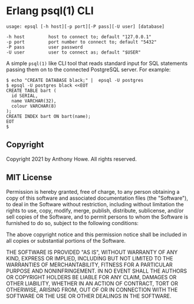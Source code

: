 Erlang psql(1) CLI
==================

```
usage: epsql [-h host][-p port][-P pass][-U user] [database]

-h host         host to connect to; default "127.0.0.1"
-p port         port number to connect to; default "5432"
-P pass         user password
-U user         user to connect as; default "$USER"
```

A simple `psql(1)` like CLI tool that reads standard input for SQL statements passing them on to the connected PostgreSQL server.
For example:

```
$ echo "CREATE DATABASE black;" |  epsql -U postgres
$ epsql -U postgres black <<EOT
CREATE TABLE bart (
  id SERIAL,
  name VARCHAR(32),
  colour VARCHAR(8)
);
CREATE INDEX bart ON bart(name);
EOT
$
```


Copyright
---------

Copyright 2021 by Anthony Howe.  All rights reserved.


MIT License
-----------

Permission is hereby granted, free of charge, to any person obtaining a copy of this software and associated documentation files (the "Software"), to deal in the Software without restriction, including without limitation the rights to use, copy, modify, merge, publish, distribute, sublicense, and/or sell copies of the Software, and to permit persons to whom the Software is furnished to do so, subject to the following conditions:

The above copyright notice and this permission notice shall be included in all copies or substantial portions of the Software.

THE SOFTWARE IS PROVIDED "AS IS", WITHOUT WARRANTY OF ANY KIND, EXPRESS OR IMPLIED, INCLUDING BUT NOT LIMITED TO THE WARRANTIES OF MERCHANTABILITY, FITNESS FOR A PARTICULAR PURPOSE AND NONINFRINGEMENT. IN NO EVENT SHALL THE AUTHORS OR COPYRIGHT HOLDERS BE LIABLE FOR ANY CLAIM, DAMAGES OR OTHER LIABILITY, WHETHER IN AN ACTION OF CONTRACT, TORT OR OTHERWISE, ARISING FROM, OUT OF OR IN CONNECTION WITH THE SOFTWARE OR THE USE OR OTHER DEALINGS IN THE SOFTWARE.
